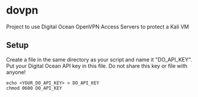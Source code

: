 # dovpn
Project to use Digital Ocean OpenVPN Access Servers to protect a Kali VM

## Setup

Create a file in the same directory as your script and name it "DO_API_KEY". Put your Digital Ocean API key in this file. Do not share this key or file with anyone!

```
echo <YOUR_DO_API_KEY> > DO_API_KEY
chmod 0600 DO_API_KEY
```